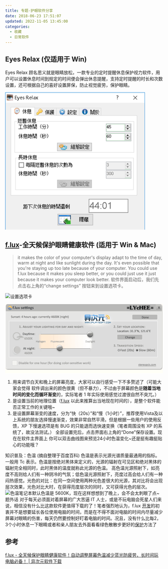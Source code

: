 ```yaml
---
title: 专题-护眼软件分享
date: 2018-06-23 17:51:07
updated: 2022-11-05 13:45:00
categories:
  - 收藏
  - 日常软件
---
```


## Eyes Relax (仅适用于 Win)

Eyes Relax 顾名思义就是眼睛放松，一款专业的定时提醒休息保护视力软件，用户可以设置休息时间到规定的时间便会弹出休息提醒，支持定时提醒的时长和次数设置，还可根据自己的喜好设置屏保，防止视觉疲劳，保护眼睛。

![设置](./imgs/%E4%B8%93%E9%A2%98-%E6%8A%A4%E7%9C%BC%E8%BD%AF%E4%BB%B6%E5%88%86%E4%BA%AB/1662509-219779c24b37a708.png)

## [f.lux][2]-全天候保护眼睛健康软件 (适用于 Win & Mac)

> it makes the color of your computer's display adapt to the time of day, warm at night and like sunlight during the day.
It's even possible that you're staying up too late because of your computer. You could use f.lux because it makes you sleep better, or you could just use it just because it makes your computer look better.
软件界面启动后，我们先点击右上角的“change settings” 按钮来到设置选项卡。

![设置选项卡](http://upload-images.jianshu.io/upload_images/1662509-2b862a7c5ce38d39.png?imageMogr2/auto-orient/strip%7CimageView2/2/w/1240)

![f.lux 界面](./imgs/%E4%B8%93%E9%A2%98-%E6%8A%A4%E7%9C%BC%E8%BD%AF%E4%BB%B6%E5%88%86%E4%BA%AB/1662509-2b862a7c5ce38d39.png)

1. 用来调节白天和晚上的屏幕亮度，大家可以自行感受一下不多赘述了（可能大家会觉得 软件调出来的颜色很黄（但不暴力），不过由于屏幕颜色是**随着当地时间的变化而循环渐变**的，实际笔者 1 年实际使用感觉过渡很自然不突兀。）
2. 是设置当前的地理位置（[f.lux](http://www.iplaysoft.com/flux.html) 以此来推算出当地现在时间的），是整个软件能否正常工作的关键哦~
3. 是设置屏幕渐变的速度，分为“快（20s）”和“慢（1小时）”，推荐使用Vista及以上系统的朋友选择慢速渐变，效果非常自然平滑。但是根据一些用户的使用反馈，XP 下慢速选项是有 BUG 的只能退而选快速变换（笔者周围没有 XP 的系统了，故没法测试。）
全部设置完后，点击界面右上角的“Done”保存设置。现在在软件主界面上 你可以双击曲线图来预览24小时色温变化~还是挺有趣挺贴心的功能哦？

知识普及：色温 (摘自整理于百度百科)
色温是表示光源光谱质量最通用的指标。一般用 Tc 表示。色温是按绝对黑体来定义的，光源的辐射在可见区和绝对黑体的辐射完全相同时，此时黑体的温度就称此光源的色温。
高色温光源照射下，如亮度不高则给人们有一种阴冷的气氛；低色温光源照射下，亮度过高会给人们有一种闷热感觉。光色的对比：在同一空间使用两种光色差很大的光源，其对比将会出现层次效果，光色对比大时，在获得亮度层次的同时，又可获得光色的层次。
![色温](http://upload-images.jianshu.io/upload_images/1662509-fef2aaa87569daca.jpg?imageMogr2/auto-orient/strip%7CimageView2/2/w/1240)笔记本默认色温是 5600K，现在这样想想到了晚上，会不会太刺眼了点~
题外话
对于每天必须面对着屏幕的广大苦逼 IT 人士，或是不玩电脑会死星人们来说，相信没有什么比这款软件更值得下载的了！笔者强烈地认为，f.lux [开发](http://www.iplaysoft.com/tag/%E5%BC%80%E5%8F%91)的初衷并不是想要延长各位使用电脑的时间，而是在不得不面对电脑的时间内尽量减少屏幕对眼睛的伤害，每天仍然要控制好盯着电脑的时间。况且，没有什么比每2，3个小时休息一下眼睛或者和亲人朋友去外面看看绿色散散步更好的[保护](http://www.iplaysoft.com/tag/%E4%BF%9D%E6%8A%A4)方法了

## 参考

[f.lux - 全天候保护眼睛健康软件！自动调整屏幕色温减少蓝光防疲劳，长时间玩电脑必备！ | 异次元软件下载](https://www.iplaysoft.com/flux.html)

[2]: https://justgetflux.com/
